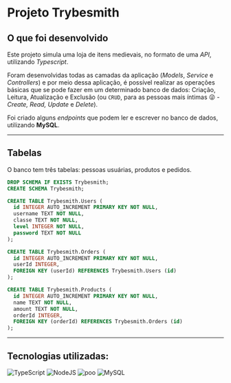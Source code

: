 # Projeto Trybesmith

## O que foi desenvolvido

  Este projeto simula uma loja de itens medievais, no formato de uma _API_, utilizando _Typescript_.
  
  Foram desenvolvidas todas as camadas da aplicação (_Models_, _Service_ e _Controllers_) e por meio dessa aplicação, é possível realizar as operações básicas que se pode fazer em um determinado banco de dados:
  Criação, Leitura, Atualização e Exclusão (ou `CRUD`, para as pessoas mais íntimas 😜 - _Create, Read, Update_ e _Delete_).

  Foi criado alguns _endpoints_ que podem ler e escrever no banco de dados, utilizando **MySQL**.

  ---

## Tabelas

  O banco tem três tabelas: pessoas usuárias, produtos e pedidos.

  ```sql
  DROP SCHEMA IF EXISTS Trybesmith;
  CREATE SCHEMA Trybesmith;

  CREATE TABLE Trybesmith.Users (
    id INTEGER AUTO_INCREMENT PRIMARY KEY NOT NULL,
    username TEXT NOT NULL,
    classe TEXT NOT NULL,
    level INTEGER NOT NULL,
    password TEXT NOT NULL
  );

  CREATE TABLE Trybesmith.Orders (
    id INTEGER AUTO_INCREMENT PRIMARY KEY NOT NULL,
    userId INTEGER,
    FOREIGN KEY (userId) REFERENCES Trybesmith.Users (id)
  );

  CREATE TABLE Trybesmith.Products (
    id INTEGER AUTO_INCREMENT PRIMARY KEY NOT NULL,
    name TEXT NOT NULL,
    amount TEXT NOT NULL,
    orderId INTEGER,
    FOREIGN KEY (orderId) REFERENCES Trybesmith.Orders (id)
  );
  ```

---

## Tecnologias utilizadas: 

![TypeScript](https://img.shields.io/badge/typescript-%23007ACC.svg?style=for-the-badge&logo=typescript&logoColor=white)
![NodeJS](https://img.shields.io/badge/node.js-6DA55F?style=for-the-badge&logo=node.js&logoColor=white)
![poo](https://img.shields.io/badge/-POO-orange?style=for-the-badge&logo=poo&logoColor=white)
![MySQL](https://img.shields.io/badge/mysql-%2300f.svg?style=for-the-badge&logo=mysql&logoColor=white)

